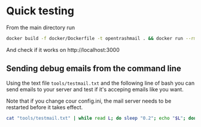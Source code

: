 # Quick testing

From the main directory run

```bash
docker build -f docker/Dockerfile -t opentrashmail . && docker run --rm -it --name trashmail -p 3000:80 -p 2525:25 opentrashmail
```

And check if it works on http://localhost:3000

## Sending debug emails from the command line

Using the text file `tools/testmail.txt` and the following line of bash you can send emails to your server and test if it's acceping emails like you want.

Note that if you change cour config.ini, the mail server needs to be restarted before it takes effect.

```bash
cat "tools/testmail.txt" | while read L; do sleep "0.2"; echo "$L"; done  | "nc" -C -v "localhost" "2525"
```